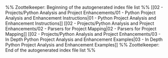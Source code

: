 %% Zoottelkeeper: Beginning of the autogenerated index file list  %%
 [[02 - Projects/Python Analysis and Project Enhancements/01 - Python Project Analysis and Enhancement Instructions|01 - Python Project Analysis and Enhancement Instructions]]
 [[02 - Projects/Python Analysis and Project Enhancements/02 - Parsers for Project Mapping|02 - Parsers for Project Mapping]]
 [[02 - Projects/Python Analysis and Project Enhancements/03 - In Depth Python Project Analysis and Enhancement Examples|03 - In Depth Python Project Analysis and Enhancement Examples]]
%% Zoottelkeeper: End of the autogenerated index file list  %%
